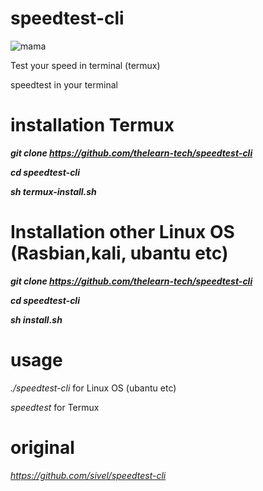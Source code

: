 # speedtest-cli

![mama](https://img.shields.io/badge/Maintained-Not%20required-orange)


Test your speed in terminal (termux)

speedtest in your terminal
# installation Termux

 ***git clone https://github.com/thelearn-tech/speedtest-cli***
  

***cd speedtest-cli***
  

***sh termux-install.sh***

# Installation other Linux OS (Rasbian,kali, ubantu etc)

***git clone https://github.com/thelearn-tech/speedtest-cli***
  

***cd speedtest-cli***
  

***sh install.sh***

# usage
 *./speedtest-cli* for Linux OS (ubantu etc)

 
  *speedtest* for Termux



# original
*https://github.com/sivel/speedtest-cli*
